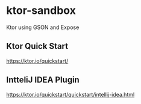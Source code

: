 # ktor-sandbox
Ktor using GSON and Expose

## Ktor Quick Start
https://ktor.io/quickstart/

## IntteliJ IDEA Plugin
https://ktor.io/quickstart/quickstart/intellij-idea.html

